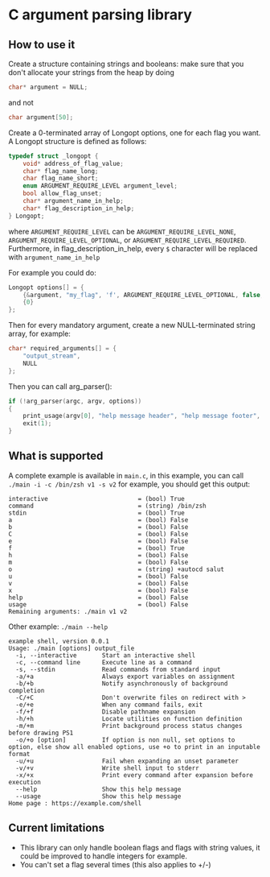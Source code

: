 # C argument parsing library

## How to use it

Create a structure containing strings and booleans: make sure that you don't allocate your strings from the heap by doing
```c
char* argument = NULL;
```
and not
```c
char argument[50];
```

Create a 0-terminated array of Longopt options, one for each flag you want. A Longopt structure is defined as follows:
```c
typedef struct _longopt {
    void* address_of_flag_value;
    char* flag_name_long;
    char flag_name_short;
    enum ARGUMENT_REQUIRE_LEVEL argument_level;
    bool allow_flag_unset;
    char* argument_name_in_help;
    char* flag_description_in_help;
} Longopt;
```
where `ARGUMENT_REQUIRE_LEVEL` can be `ARGUMENT_REQUIRE_LEVEL_NONE`, `ARGUMENT_REQUIRE_LEVEL_OPTIONAL`, or `ARGUMENT_REQUIRE_LEVEL_REQUIRED`.
Furthermore, in flag_description_in_help, every `$` character will be replaced with `argument_name_in_help`

For example you could do:
```c
Longopt options[] = {
    {&argument, "my_flag", 'f', ARGUMENT_REQUIRE_LEVEL_OPTIONAL, false, "flag_argument", "Set value of my flag to $"},
    {0}
};
```

Then for every mandatory argument, create a new NULL-terminated string array, for example:
```c
char* required_arguments[] = {
    "output_stream",
    NULL
};
```

Then you can call arg_parser():
```c
if (!arg_parser(argc, argv, options))
{
    print_usage(argv[0], "help message header", "help message footer", required_argumnets, options);
    exit(1);
}
```

## What is supported

A complete example is available in `main.c`, in this example, you can call
`./main -i -c /bin/zsh v1 -s v2` for example, you should get this output:
```
interactive                         = (bool) True
command                             = (string) /bin/zsh
stdin                               = (bool) True
a                                   = (bool) False
b                                   = (bool) False
C                                   = (bool) False
e                                   = (bool) False
f                                   = (bool) True
h                                   = (bool) False
m                                   = (bool) False
o                                   = (string) +autocd salut
u                                   = (bool) False
v                                   = (bool) False
x                                   = (bool) False
help                                = (bool) False
usage                               = (bool) False
Remaining arguments: ./main v1 v2 
```
Other example:
`./main --help`
```
example shell, version 0.0.1
Usage: ./main [options] output_file
  -i, --interactive       Start an interactive shell
  -c, --command line      Execute line as a command
  -s, --stdin             Read commands from standard input
  -a/+a                   Always export variables on assignment
  -b/+b                   Notify asynchronously of background completion
  -C/+C                   Don't overwrite files on redirect with >
  -e/+e                   When any command fails, exit
  -f/+f                   Disable pathname expansion
  -h/+h                   Locate utilities on function definition
  -m/+m                   Print background process status changes before drawing PS1
  -o/+o [option]          If option is non null, set options to option, else show all enabled options, use +o to print in an inputable format
  -u/+u                   Fail when expanding an unset parameter
  -v/+v                   Write shell input to stderr
  -x/+x                   Print every command after expansion before execution
  --help                  Show this help message
  --usage                 Show this help message
Home page : https://example.com/shell

```

## Current limitations

- This library can only handle boolean flags and flags with string values, it could be improved to handle integers for example.
- You can't set a flag several times (this also applies to +/-)
